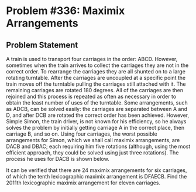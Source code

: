 # Problem #336: Maximix Arrangements 

## Problem Statement 

A train is used to transport four carriages in the order: ABCD. However, sometimes when the train arrives to collect the carriages they are not in the correct order. 
To rearrange the carriages they are all shunted on to a large rotating turntable. After the carriages are uncoupled at a specific point the train moves off the turntable pulling the carriages still attached with it. The remaining carriages are rotated 180 degrees. All of the carriages are then rejoined and this process is repeated as often as necessary in order to obtain the least number of uses of the turntable.
Some arrangements, such as ADCB, can be solved easily: the carriages are separated between A and D, and after DCB are rotated the correct order has been achieved.
However, Simple Simon, the train driver, is not known for his efficiency, so he always solves the problem by initially getting carriage A in the correct place, then carriage B, and so on.
Using four carriages, the worst possible arrangements for Simon, which we shall call maximix arrangements, are DACB and DBAC; each requiring him five rotations (although, using the most efficient approach, they could be solved using just three rotations). The process he uses for DACB is shown below.

It can be verified that there are 24 maximix arrangements for six carriages, of which the tenth lexicographic maximix arrangement is DFAECB.
Find the 2011th lexicographic maximix arrangement for eleven carriages.
